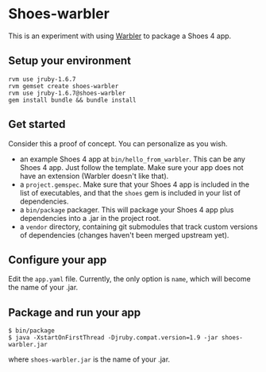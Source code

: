 # Shoes-warbler

This is an experiment with using [Warbler](https://github.com/jruby/warbler) to package a Shoes 4 app.

## Setup your environment

    rvm use jruby-1.6.7
    rvm gemset create shoes-warbler
    rvm use jruby-1.6.7@shoes-warbler
    gem install bundle && bundle install    

    
## Get started

Consider this a proof of concept. You can personalize as you wish.

- an example Shoes 4 app at `bin/hello_from_warbler`. This can be any Shoes 4
  app. Just follow the template. Make sure your app does not have an extension (Warbler doesn't like that).
- a `project.gemspec`. Make sure that your Shoes 4 app is included in the list of executables, and that the
  `shoes` gem is included in your list of dependencies.
- a `bin/package` packager. This will package your Shoes 4 app plus dependencies into a .jar in the project root.
- a `vendor` directory, containing git submodules that track custom versions of dependencies (changes
  haven't been merged upstream yet).


## Configure your app

Edit the `app.yaml` file. Currently, the only option is `name`, which will become the name of your .jar.

## Package and run your app

    $ bin/package
    $ java -XstartOnFirstThread -Djruby.compat.version=1.9 -jar shoes-warbler.jar

where `shoes-warbler.jar` is the name of your .jar.

